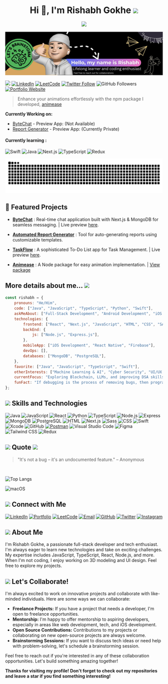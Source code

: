 
<h1 align="center">Hi 👋, I'm Rishabh Gokhe 
<img src=https://media.giphy.com/media/v1.Y2lkPTc5MGI3NjExeWV5dDlhdW9mOW5jYmRsbjNvcTI2b2RycHI1MTQ1cTdsNTFkZmJlNCZlcD12MV9pbnRlcm5hbF9naWZfYnlfaWQmY3Q9cw/3ov9jDblR6W2d6NfJC/giphy.gif width=40px /></h1>


<p align="center">
    <img src="https://readme-typing-svg.demolab.com/?lines=RISHABH%20GOKHE%20;COMPUTER%20SCIENCE%20STUDENT%20;SOFTWARE%20ENGINEER%20;FULL-STACK%20WEB%20DEVELOPER;iOS%20APP%20DEVELOPER;PROGRAMMER%20;GRAPHIC%20DESIGNER&font=Fira%20Code&center=true&width=440&height=45&color=20C20E&vCenter=true&pause=1000&size=22" />
</p>

![MasterHead](./images/rishabh_readme_banner.jpg)

![](https://komarev.com/ghpvc/?username=rishabhgokhe&label=Profile%20views&color=0e75b6&style=flat)
[![LinkedIn](https://img.shields.io/badge/-Connect%20on%20LinkedIn-blue?style=flat-square&logo=Linkedin&logoColor=white)](https://www.linkedin.com/in/rishabh-gokhe-22168b287/)
[![LeetCode](https://img.shields.io/badge/-View%20LeetCode%20Profile-FFA116?style=flat-square&logo=leetcode&logoColor=white)](https://leetcode.com/u/rishabh_gokhe/)
[![Twitter Follow](https://img.shields.io/twitter/follow/rishabhgokhe?label=Follow)](https://twitter.com/rishabhgokhe)
![GitHub Followers](https://img.shields.io/github/followers/rishabhgokhe?label=Follow&style=social)
[![Portfolio Website](https://img.shields.io/badge/Portfolio-Website-46a2f1.svg?&style=flat-square&logo=outline&logoColor=white&link=https://portfolio-rishabhgokhe.vercel.app/)](https://portfolio-rishabhgokhe.vercel.app/)

> Enhance your animations effortlessly with the npm package I developed, [animease](https://www.npmjs.com/package/animease)

**Currently Working on:** 
- [ByteChat](https://github.com/rishabhgokhe/ByteChat) - Preview App: (Not Available)
- [Report Generator](https://github.com/rishabhgokhe/Automated-Report-Generation-and-Analysis) - Preview App: (Currently Private)

#### **Currently learning :** 
![Swift](https://img.shields.io/badge/Swift-FA7343?style=for-the-badge&logo=swift&logoColor=white)
![Java](https://img.shields.io/badge/Java-007396?style=for-the-badge&logo=java&logoColor=white)
![Next.js](https://img.shields.io/badge/Next.js-000000?style=for-the-badge&logo=nextdotjs&logoColor=white)
![TypeScript](https://img.shields.io/badge/TypeScript-007ACC?style=for-the-badge&logo=typescript&logoColor=white)
![Redux](https://img.shields.io/badge/Redux-764ABC?style=for-the-badge&logo=redux&logoColor=white)

![snake svg](https://github.com/rishabhgokhe/rishabhgokhe/blob/output/github-contribution-grid-snake-game-dark.svg)

## 🌟 Featured Projects

- **[ByteChat](https://github.com/rishabhgokhe/TaskFlow)**
  : Real-time chat application built with Next.js & MongoDB for seamless messaging. | Live preview [here](https://byte-chat-20.vercel.app/).

- **[Automated Report Generator](https://github.com/rishabhgokhe/TaskFlow)**
  : Tool for auto-generating reports using customizable templates.

- **[TaskFlow](https://github.com/rishabhgokhe/TaskFlow)**
  : A sophisticated To-Do List app for Task Management. | Live preview [here](https://taskflow20.vercel.app/).

- **[Animease](https://github.com/rishabhgokhe/animease)**
  : A Node package for easy animation implementation. | [View package](https://www.npmjs.com/package/animease)

##  More details about me... <img src=https://media.giphy.com/media/v1.Y2lkPTc5MGI3NjExOXV0dW1sM3N1eTRvNDI2dmUzcWZyOGhob2tpMWMxYXV0MzA4d3FuOSZlcD12MV9pbnRlcm5hbF9naWZfYnlfaWQmY3Q9cw/48MKwjhtxB3NOedbNj/giphy.gif width=40px />

```javascript
const rishabh = {
    pronouns: "He/Him",
    code: ["Java", "JavaScript", "TypeScript", "Python", "Swift"],
    askMeAbout: ["Full-Stack Development", "Android Development", "iOS Development", "Tech"],
    technologies: {
        frontend: ["React", "Next.js", "JavaScript", "HTML", "CSS", "SASS"],
        backEnd: {
            js: ["Node.js", "Express.js"],
        },
        mobileApp: ["iOS Development", "React Native", "Firebase"],
        devOps: [],
        databases: ["MongoDB", "PostgreSQL"],
    },
    favorite: ["Java", "JavaScript", "TypeScript", "Swift"],
    otherInterests: ["Machine Learning & AI", "Cyber Security", "UI/UX Design", "3D Rendering"],
    currentFocus: "Exploring Blockchain, LLMs, and improving DSA skills",
    funFact: "If debugging is the process of removing bugs, then programming must be the process of putting them in."
};
```

## <img src=https://media.giphy.com/media/v1.Y2lkPTc5MGI3NjExejh1dDJiYnphaHIweTV5bGkzaGlvdHI4bDQ2MGh0ZXVxOHo3NG56eiZlcD12MV9pbnRlcm5hbF9naWZfYnlfaWQmY3Q9cw/QCQn6e5frpmm7bdTHI/giphy.gif width=40px /> Skills and Technologies


![Java](https://img.shields.io/badge/Java-007396?style=for-the-badge&logo=java&logoColor=white)
![JavaScript](https://img.shields.io/badge/JavaScript-F7DF1E?style=for-the-badge&logo=javascript&logoColor=black)
![React](https://img.shields.io/badge/React-20232A?style=for-the-badge&logo=react&logoColor=61DAFB)
![Python](https://img.shields.io/badge/Python-3776AB?style=for-the-badge&logo=python&logoColor=white)
![TypeScript](https://img.shields.io/badge/TypeScript-007ACC?style=for-the-badge&logo=typescript&logoColor=white)
![Node.js](https://img.shields.io/badge/Node.js-339933?style=for-the-badge&logo=nodedotjs&logoColor=white)
![Express](https://img.shields.io/badge/Express-000000?style=for-the-badge&logo=express&logoColor=white)
![MongoDB](https://img.shields.io/badge/MongoDB-4EA94B?style=for-the-badge&logo=mongodb&logoColor=white)
![PostgreSQL](https://img.shields.io/badge/PostgreSQL-4169E1?style=for-the-badge&logo=postgresql&logoColor=white)
![HTML](https://img.shields.io/badge/HTML5-E34F26?style=for-the-badge&logo=html5&logoColor=white)
![Next.js](https://img.shields.io/badge/Next.js-000000?style=for-the-badge&logo=nextdotjs&logoColor=white)
![Sass](https://img.shields.io/badge/Sass-CC6699?style=for-the-badge&logo=sass&logoColor=white)
![CSS](https://img.shields.io/badge/CSS3-1572B6?style=for-the-badge&logo=css3&logoColor=white)
![Swift](https://img.shields.io/badge/Swift-FA7343?style=for-the-badge&logo=swift&logoColor=white)
![Xcode](https://img.shields.io/badge/Xcode-1575F9?style=for-the-badge&logo=xcode&logoColor=white)
![GitHub](https://img.shields.io/badge/GitHub-181717?style=for-the-badge&logo=github&logoColor=white)
[![Postman](https://img.shields.io/badge/Postman-EF5B25?style=for-the-badge&logo=postman&logoColor=white)](https://www.postman.com/)
![Visual Studio Code](https://img.shields.io/badge/Visual_Studio_Code-0078d7?style=for-the-badge&logo=visual%20studio%20code&logoColor=white)
![Figma](https://img.shields.io/badge/Figma-F24E1E?style=for-the-badge&logo=figma&logoColor=white)
![Tailwind CSS](https://img.shields.io/badge/Tailwind_CSS-38B2AC?style=for-the-badge&logo=tailwind-css&logoColor=white)
![Redux](https://img.shields.io/badge/Redux-764ABC?style=for-the-badge&logo=redux&logoColor=white)

## <img src="https://i.giphy.com/media/v1.Y2lkPTc5MGI3NjExc3J0M2djbm9zcmZiczZzNmhxNDR6cnF3dXF4MDk4eTgxN3N3eG5jciZlcD12MV9pbnRlcm5hbF9naWZfYnlfaWQmY3Q9cw/Vx8UvEl6jTEnZX1w1E/giphy.gif" width=40px /> Quote <img src="https://i.giphy.com/media/v1.Y2lkPTc5MGI3NjExd2hveW8ybTM0MWg1bnM3bWRscnlwYjcwaWk5azVmYmlvdm92dmp1YiZlcD12MV9pbnRlcm5hbF9naWZfYnlfaWQmY3Q9cw/t4XOMsxdxOvd6dAu91/giphy.gif" width=40px />

> "It's not a bug – it's an undocumented feature." – Anonymous

<br>

![Top Langs](https://github-readme-stats.vercel.app/api/top-langs/?username=rishabhgokhe&layout=compact&theme=radical)

![macOS](https://img.shields.io/badge/macOS-000000?style=for-the-badge&logo=apple&logoColor=white)

## <img src="https://i.giphy.com/media/v1.Y2lkPTc5MGI3NjExeWxuNTJlaTIwcWp6Mmx4ODl5dXgxbThqNnI5eWh3YmIwMnZhbWp5MyZlcD12MV9pbnRlcm5hbF9naWZfYnlfaWQmY3Q9cw/7NgYelDPXmzbzxrKsj/giphy.gif" width=40px /> Connect with Me

[![LinkedIn](https://img.shields.io/badge/LinkedIn-0A66C2?style=for-the-badge&logo=linkedin&logoColor=white)](https://linkedin.com/in/rishabh-gokhe-22168b287)
[![Portfolio](https://img.shields.io/badge/Portfolio-000000?style=for-the-badge&logo=outline&logoColor=white)](https://portfolio-rishabhgokhe.vercel.app/)
[![LeetCode](https://img.shields.io/badge/LeetCode-FFA116?style=for-the-badge&logo=leetcode&logoColor=white)](https://leetcode.com/u/rishabh_gokhe/)
[![Email](https://img.shields.io/badge/Email-D14836?style=for-the-badge&logo=gmail&logoColor=white)](mailto:rishabhgokhe20contact@gmail.com)
[![GitHub](https://img.shields.io/badge/GitHub-181717?style=for-the-badge&logo=github&logoColor=white)](https://github.com/rishabhgokhe)
[![Twitter](https://img.shields.io/badge/Twitter-1DA1F2?style=for-the-badge&logo=x&logoColor=white)](https://twitter.com/rishabhgokhe)
[![Instagram](https://img.shields.io/badge/Instagram-DD2A7B?style=for-the-badge&logo=instagram&logoColor=white)](https://www.instagram.com/rishabh_gokhe)

## <img src="https://i.giphy.com/media/v1.Y2lkPTc5MGI3NjExYzcyZDc2MXNnOXh2MGN1czIwcmt6OGg1M25zYzB2MHU4em42ZzRteiZlcD12MV9pbnRlcm5hbF9naWZfYnlfaWQmY3Q9cw/XH3quXr46rVryVYc2X/giphy.gif" width=40px /> About Me

I'm Rishabh Gokhe, a passionate full-stack developer and tech enthusiast. I'm always eager to learn new technologies and take on exciting challenges. My expertise includes JavaScript, TypeScript, React, Node.js, and more. When I'm not coding, I enjoy working on 3D modeling and UI design. Feel free to explore my projects.


## <img src="https://i.giphy.com/media/v1.Y2lkPTc5MGI3NjExcWRmcHQwNnM5YTJycjQzbTF0M2NhOGl2ZHpya21uamRhajd4cTJhbiZlcD12MV9pbnRlcm5hbF9naWZfYnlfaWQmY3Q9cw/23D8NR89IoZUC9jgsO/giphy.gif" width=40px /> Let's Collaborate!

I'm always excited to work on innovative projects and collaborate with like-minded individuals. Here are some ways we can collaborate:

- **Freelance Projects:** If you have a project that needs a developer, I'm open to freelance opportunities.
- **Mentorship:** I'm happy to offer mentorship to aspiring developers, especially in areas like web development, tech, and iOS development.
- **Open Source Contributions:** Contributions to my projects or collaborating on new open-source projects are always welcome.
- **Brainstorming Sessions:** If you want to discuss tech ideas or need help with problem-solving, let's schedule a brainstorming session.

Feel free to reach out if you're interested in any of these collaboration opportunities. Let's build something amazing together!

**Thanks for visiting my profile! Don't forget to check out my repositories and leave a star if you find something interesting!**
